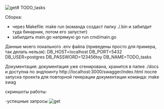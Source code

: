 ![get](https://github.com/user-attachments/assets/a4907449-af8b-49e9-baca-04394d0dc82d)# TODO_tasks

Сборка:
  - через Makefile:
    make run
    (команда создаст папку ./.bin и забилдит туда бинарник, потом его запустит)
  - забилдить main.go напрямую
    go run cmd/main.go

Данные моего локального .env файла (приведены просто для примера, так делать нельзя):
DB_HOST=localhost
DB_PORT=5432
DB_USER=postgres
DB_PASSWORD=123456toy
DB_NAME=TODO_tasks

Документация: 
  документация уже сгенирована, хранится в папке ./docs и доступна по эндпоинту http://localhost:3000/swagger/index.html после запуска проекта
  для повторной генерации документации команда: make swag


  скриншоты работы:

  -успешные запросы
![get](https://github.com/user-attachments/assets/cfaa3a20-3492-429a-8c33-56cffc4f63d3)
